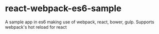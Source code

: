react-webpack-es6-sample
=========
A sample app in es6 making use of webpack, react, bower, gulp.
Supports webpack's hot reload for react

